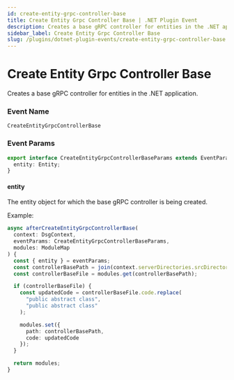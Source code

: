 ```yaml
---
id: create-entity-grpc-controller-base
title: Create Entity Grpc Controller Base | .NET Plugin Event
description: Creates a base gRPC controller for entities in the .NET application.
sidebar_label: Create Entity Grpc Controller Base
slug: /plugins/dotnet-plugin-events/create-entity-grpc-controller-base
---
```


# Create Entity Grpc Controller Base


Creates a base gRPC controller for entities in the .NET application.

### Event Name

`CreateEntityGrpcControllerBase`

### Event Params

```ts
export interface CreateEntityGrpcControllerBaseParams extends EventParams {
  entity: Entity;
}
```

#### entity

The entity object for which the base gRPC controller is being created.

Example:

```ts
async afterCreateEntityGrpcControllerBase(
  context: DsgContext,
  eventParams: CreateEntityGrpcControllerBaseParams,
  modules: ModuleMap
) {
  const { entity } = eventParams;
  const controllerBasePath = join(context.serverDirectories.srcDirectory, "GrpcControllers", `${entity.name}GrpcControllerBase.cs`);
  const controllerBaseFile = modules.get(controllerBasePath);

  if (controllerBaseFile) {
    const updatedCode = controllerBaseFile.code.replace(
      "public abstract class",
      "public abstract class"
    );

    modules.set({
      path: controllerBasePath,
      code: updatedCode
    });
  }

  return modules;
}
```